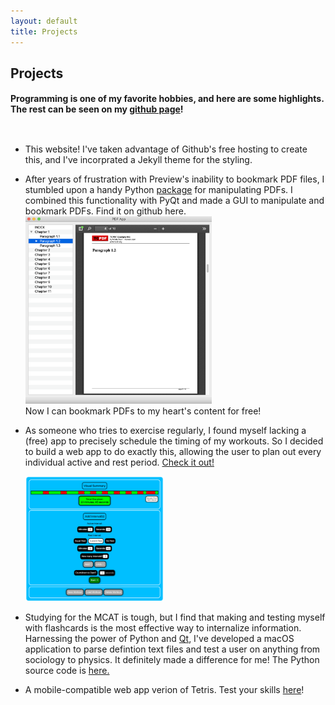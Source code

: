 ```yaml
---
layout: default
title: Projects
---
```


<h2>Projects</h2>

<style type="text/css">
	#outer {
		display: flex;
		align-items: center;
	}

</style>

<h4>Programming is one of my favorite hobbies, and here are some highlights. The rest can be seen on my <a href="https://github.com/jonahmajumder" target="_blank">github page</a>!</h4>

<div id="outer">
<ul>
	<li><p>This website! I've taken advantage of Github's free hosting to create this, and I've incorprated a Jekyll theme for the styling.</p></li>
	<li>
		After years of frustration with Preview's inability to bookmark PDF files, I stumbled upon a handy Python <a href="https://pythonhosted.org/PyPDF2/">package</a> for manipulating PDFs. I combined this functionality with PyQt and made a GUI to manipulate and bookmark PDFs. Find it on github here.
		<br>
		<img src="pdfapp.png" height="300vh">
		<br>
		Now I can bookmark PDFs to my heart's content for free!
	</li>
	<li>
		<div>
			<p>As someone who tries to exercise regularly, I found myself lacking a (free) app to precisely schedule the timing of my workouts. So I decided to build a web app to do exactly this, allowing the user to plan out every individual active and rest period. <a href="https://jonahmajumder.github.io/interval-timer">Check it out!</a></p>
		</div>
		<img src="timer_screenshot.png" height="200vh"/>
	</li>
	<li>
		<div><p>Studying for the MCAT is tough, but I find that making and testing myself with flashcards is the most effective way to internalize information. Harnessing the power of Python and <a href="https://www.qt.io/developers/">Qt</a>, I've developed a macOS application to parse defintion text files and test a user on anything from sociology to physics. It definitely made a difference for me! The Python source code is <a href="https://github.com/jonahmajumder/flash">here.</a></p>
			</div>
	</li>
	<li>
		A mobile-compatible web app verion of Tetris. Test your skills <a href="https://jonahmajumder.github.io/webtetris">here</a>!
	</li>
</ul>
</div>